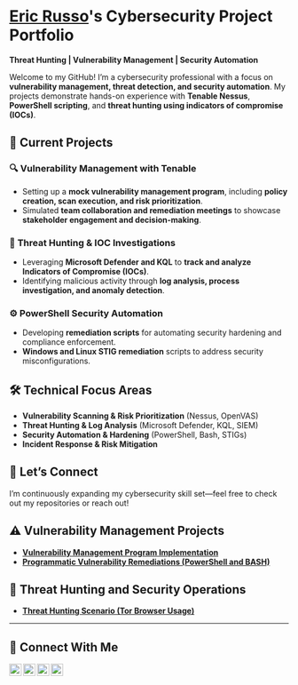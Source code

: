 # <a href="https://www.linkedin.com/in/russo-eric/">Eric Russo</a>'s Cybersecurity Project Portfolio  
**Threat Hunting | Vulnerability Management | Security Automation**  

Welcome to my GitHub! I’m a cybersecurity professional with a focus on **vulnerability management, threat detection, and security automation**. My projects demonstrate hands-on experience with **Tenable Nessus**, **PowerShell scripting**, and **threat hunting using indicators of compromise (IOCs)**.

## 🔹 Current Projects  
### 🔍 **Vulnerability Management with Tenable**  
- Setting up a **mock vulnerability management program**, including **policy creation, scan execution, and risk prioritization**.  
- Simulated **team collaboration and remediation meetings** to showcase **stakeholder engagement and decision-making**.  

### 🔎 **Threat Hunting & IOC Investigations**  
- Leveraging **Microsoft Defender and KQL** to **track and analyze Indicators of Compromise (IOCs)**.  
- Identifying malicious activity through **log analysis, process investigation, and anomaly detection**.  

### ⚙ **PowerShell Security Automation**  
- Developing **remediation scripts** for automating security hardening and compliance enforcement.  
- **Windows and Linux STIG remediation** scripts to address security misconfigurations.  

## 🛠 **Technical Focus Areas**  
- **Vulnerability Scanning & Risk Prioritization** (Nessus, OpenVAS)  
- **Threat Hunting & Log Analysis** (Microsoft Defender, KQL, SIEM)  
- **Security Automation & Hardening** (PowerShell, Bash, STIGs)  
- **Incident Response & Risk Mitigation**  

## 🚀 **Let’s Connect**  
I’m continuously expanding my cybersecurity skill set—feel free to check out my repositories or reach out!  




## ⚠️ Vulnerability Management Projects

- **[Vulnerability Management Program Implementation](https://github.com/russoee/vulnerability-management-program)**
- **[Programmatic Vulnerability Remediations (PowerShell and BASH)](https://github.com/russoee/remediation-scripts)**

## 🚨 Threat Hunting and Security Operations

- **[Threat Hunting Scenario (Tor Browser Usage)](https://github.com/russoee/threat-hunting-scenario-tor/blob/main/README.md)**

<hr/>

## 🤳 Connect With Me

[<img align="left" alt="___________ | YouTube" width="22px" src="https://cdn.jsdelivr.net/npm/simple-icons@v3/icons/youtube.svg" />][youtube]
[<img align="left" alt="___________ | Twitter" width="22px" src="https://cdn.jsdelivr.net/npm/simple-icons@v3/icons/twitter.svg" />][twitter]
[<img align="left" alt="___________ | LinkedIn" width="22px" src="https://cdn.jsdelivr.net/npm/simple-icons@v3/icons/linkedin.svg" />][linkedin]
[<img align="left" alt="___________ | Instagram" width="22px" src="https://cdn.jsdelivr.net/npm/simple-icons@v3/icons/instagram.svg" />][instagram]

[twitter]: https://twitter.com/___________
[youtube]: https://www.youtube.com/c/___________
[instagram]: https://www.instagram.com/___________
[linkedin]: https://linkedin.com/in/russo-eric

<!--
<img width="35" alt="image" src="https://github.com/user-attachments/assets/2f41c7cd-5ea8-4475-b451-a37161b6c3fb"> 
<img width="35" alt="image" src="https://github.com/user-attachments/assets/77649969-9910-4994-8b96-74a116cfb2a8">
-->
